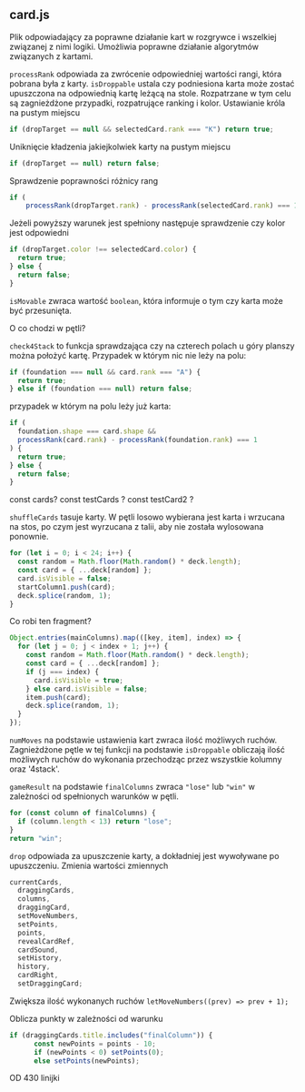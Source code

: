 ## card.js

Plik odpowiadający za poprawne działanie kart w rozgrywce i wszelkiej związanej z nimi logiki. Umożliwia poprawne działanie algorytmów związanych z kartami.

`processRank` odpowiada za zwrócenie odpowiedniej wartości rangi, która pobrana była z karty.
`isDroppable` ustala czy podniesiona karta może zostać upuszczona na odpowiednią kartę leżącą na stole. Rozpatrzane w tym celu są zagnieżdżone przypadki, rozpatrujące ranking i kolor. Ustawianie króla na pustym miejscu

```js
if (dropTarget == null && selectedCard.rank === "K") return true;
```

Uniknięcie kładzenia jakiejkolwiek karty na pustym miejscu

```js
if (dropTarget == null) return false;
```

Sprawdzenie poprawności różnicy rang

```js
if (
    processRank(dropTarget.rank) - processRank(selectedCard.rank) === 1)
```

Jeżeli powyższy warunek jest spełniony następuje sprawdzenie czy kolor jest odpowiedni

```js
if (dropTarget.color !== selectedCard.color) {
  return true;
} else {
  return false;
}
```

`isMovable` zwraca wartość `boolean`, która informuje o tym czy karta może być przesunięta.

O co chodzi w pętli?

`check4Stack` to funkcja sprawdzająca czy na czterech polach u góry planszy można położyć kartę.
Przypadek w którym nic nie leży na polu:

```js
if (foundation === null && card.rank === "A") {
  return true;
} else if (foundation === null) return false;
```

przypadek w którym na polu leży już karta:

```js
if (
  foundation.shape === card.shape &&
  processRank(card.rank) - processRank(foundation.rank) === 1
) {
  return true;
} else {
  return false;
}
```

const cards?
const testCards ?
const testCard2 ?

`shuffleCards` tasuje karty.
W pętli losowo wybierana jest karta i wrzucana na stos, po czym jest wyrzucana z talii, aby nie została wylosowana ponownie.

```js
for (let i = 0; i < 24; i++) {
  const random = Math.floor(Math.random() * deck.length);
  const card = { ...deck[random] };
  card.isVisible = false;
  startColumn1.push(card);
  deck.splice(random, 1);
}
```

Co robi ten fragment?

```js
Object.entries(mainColumns).map(([key, item], index) => {
  for (let j = 0; j < index + 1; j++) {
    const random = Math.floor(Math.random() * deck.length);
    const card = { ...deck[random] };
    if (j === index) {
      card.isVisible = true;
    } else card.isVisible = false;
    item.push(card);
    deck.splice(random, 1);
  }
});
```

`numMoves` na podstawie ustawienia kart zwraca ilość możliwych ruchów. Zagnieżdżone pętle w tej funkcji na podstawie `isDroppable` obliczają ilość możliwych ruchów do wykonania przechodząc przez wszystkie kolumny oraz '4stack'.

`gameResult` na podstawie `finalColumns` zwraca `"lose"` lub `"win"` w zależności od spełnionych warunków w pętli.

```js
for (const column of finalColumns) {
  if (column.length < 13) return "lose";
}
return "win";
```

`drop` odpowiada za upuszczenie karty, a dokładniej jest wywoływane po upuszczeniu. Zmienia wartości zmiennych

```js
currentCards,
  draggingCards,
  columns,
  draggingCard,
  setMoveNumbers,
  setPoints,
  points,
  revealCardRef,
  cardSound,
  setHistory,
  history,
  cardRight,
  setDraggingCard;
```

Zwiększa ilość wykonanych ruchów `letMoveNumbers((prev) => prev + 1);`

Oblicza punkty w zależności od warunku

```js
if (draggingCards.title.includes("finalColumn")) {
      const newPoints = points - 10;
      if (newPoints < 0) setPoints(0);
      else setPoints(newPoints);
```

OD 430 linijki
